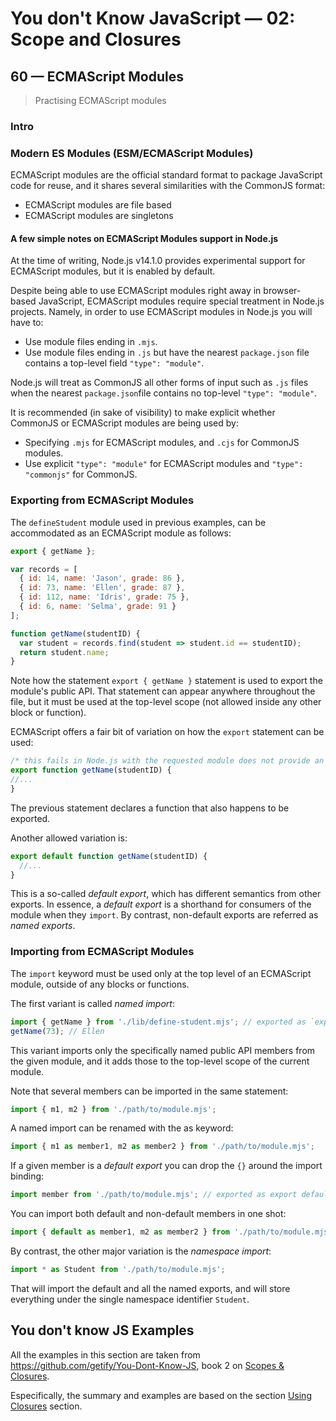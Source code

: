 # You don't Know JavaScript &mdash; 02: Scope and Closures
## 60 &mdash; ECMAScript Modules
> Practising ECMAScript modules

### Intro
### Modern ES Modules (ESM/ECMAScript Modules)

ECMAScript modules are the official standard format to package JavaScript code for reuse, and it shares several similarities with the CommonJS format:
+ ECMAScript modules are file based
+ ECMAScript modules are singletons

#### A few simple notes on ECMAScript Modules support in Node.js
At the time of writing, Node.js v14.1.0 provides experimental support for ECMAScript modules, but it is enabled by default.

Despite being able to use ECMAScript modules right away in browser-based JavaScript, ECMAScript modules require special treatment in Node.js projects. Namely, in order to use ECMAScript modules in Node.js you will have to:
+ Use module files ending in `.mjs`.
+ Use module files ending in `.js` but have the nearest `package.json` file contains a top-level field `"type": "module"`.

Node.js will treat as CommonJS all other forms of input such as `.js` files when the nearest `package.json`file contains no top-level `"type": "module"`.

It is recommended (in sake of visibility) to make explicit whether CommonJS or ECMAScript modules are being used by:
+ Specifying `.mjs` for ECMAScript modules, and `.cjs` for CommonJS modules.
+ Use explicit `"type": "module"` for ECMAScript modules and `"type": "commonjs"` for CommonJS.

### Exporting from ECMAScript Modules
The `defineStudent` module used in previous examples, can be accommodated as an ECMAScript module as follows:

```javascript
export { getName };

var records = [
  { id: 14, name: 'Jason', grade: 86 },
  { id: 73, name: 'Ellen', grade: 87 },
  { id: 112, name: 'Idris', grade: 75 },
  { id: 6, name: 'Selma', grade: 91 }
];

function getName(studentID) {
  var student = records.find(student => student.id == studentID);
  return student.name;
}
```

Note how the statement `export { getName }` statement is used to export the module's public API. That statement can appear anywhere throughout the file, but it must be used at the top-level scope (not allowed inside any other block or function).

ECMAScript offers a fair bit of variation on how the `export` statement can be used:

```javascript
/* this fails in Node.js with the requested module does not provide an export named 'default' */
export function getName(studentID) {
//...
}
```

The previous statement declares a function that also happens to be exported.

Another allowed variation is:

```javascript
export default function getName(studentID) {
  //...
}
```
This is a so-called *default export*, which has different semantics from other exports. In essence, a *default export* is a shorthand for consumers of the module when they `import`. By contrast, non-default exports are referred as *named exports*.

### Importing from ECMAScript Modules
The `import` keyword must be used only at the top level of an ECMAScript module, outside of any blocks or functions.

The first variant is called *named import*:

```javascript
import { getName } from './lib/define-student.mjs'; // exported as `export { getName };`
getName(73); // Ellen
```

This variant imports only the specifically named public API members from the given module, and it adds those to the top-level scope of the current module.

Note that several members can be imported in the same statement:

```javascript
import { m1, m2 } from './path/to/module.mjs';
```

A named import can be renamed with the as keyword:

```javascript
import { m1 as member1, m2 as member2 } from './path/to/module.mjs';
```

If a given member is a *default export* you can drop the `{}` around the import binding:

```javascript
import member from './path/to/module.mjs'; // exported as export default m;
```

You can import both default and non-default members in one shot:
```javascript
import { default as member1, m2 as member2 } from './path/to/module.mjs';
```

By contrast, the other major variation is the *namespace import*:
```javascript
import * as Student from './path/to/module.mjs';
```

That will import the default and all the named exports, and will store everything under the single namespace identifier `Student`.




## You don't know JS Examples
All the examples in this section are taken from https://github.com/getify/You-Dont-Know-JS, book 2 on [Scopes & Closures](https://github.com/getify/You-Dont-Know-JS/tree/2nd-ed/scope-closures).

Especifically, the summary and examples are based on the section [Using Closures](https://github.com/getify/You-Dont-Know-JS/blob/2nd-ed/scope-closures/ch7.md#chapter-7-using-closures) section.